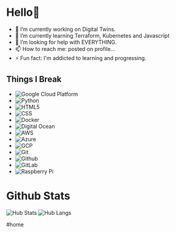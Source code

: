 # Hello👋

- 🔭 I’m currently working on Digital Twins. 
- 🌱 I’m currently learning Terraform, Kubernetes and Javascript
- 🤔 I’m looking for help with EVERYTHING. 
- 📫 How to reach me: posted on profile...
- ⚡ Fun fact: I'm addicted to learning and progressing. 

## Things I Break

 - <img alt="Google Cloud Platform" src="https://img.shields.io/badge/-Google_Cloud_Platform-1a73e8?style=flat-square&logo=google-cloud&logoColor=white" />
 - <img alt="Python" src="https://img.shields.io/badge/-Python-black?style=flat-square&logo=Python"/>
 - <img alt="HTML5" src="https://img.shields.io/badge/-HTML5-E34F26?style=flat-square&logo=html5&logoColor=white"/>
 - <img alt="CSS" src="https://img.shields.io/badge/-CSS3-1572B6?style=flat-square&logo=css3"/>
 - <img alt="Docker" src="https://img.shields.io/badge/-Docker-black?style=flat-square&logo=docker"/>
 - <img alt="Digital Ocean" src="https://img.shields.io/badge/-Digital%20Ocean-darkblue?style=flat-square&logo=digitalocean"/>
 - <img alt="AWS" src="https://img.shields.io/badge/Amazon%20AWS-232F3E?style=flat-square&logo=amazon-aws"/>
 - <img alt="Azure" src="https://img.shields.io/badge/Microsoft%20Azure-232F7E?style=flat-square&logo=microsoft-azure"/>
 - <img alt="GCP" src="https://img.shields.io/badge/Google%20Cloud-black?style=flat-square&logo=google-cloud"/>
 - <img alt="Git" src="https://img.shields.io/badge/-Git-black?style=flat-square&logo=git"/>
 - <img alt="Github" src="https://img.shields.io/badge/-GitHub-181717?style=flat-square&logo=github"/>
 - <img alt="GitLab" src="https://img.shields.io/badge/-GitLab-FCA121?style=flat-square&logo=gitlab"/>
 - <img alt="Raspberry Pi" src="https://img.shields.io/badge/-Raspberry%20Pi-C51A4A?style=flat-square&logo=Raspberry-Pi"/>

# Github Stats
![Hub Stats](https://github-readme-stats.vercel.app/api?username=ospf2fullstack&show_icons=true&hide_title=true&theme=solarized-dark&count_private=true&hide=stars)
 ![Hub Langs](https://github-readme-stats.vercel.app/api/top-langs/?username=ospf2fullstack&hide=TeX&layout=compact)


#home 